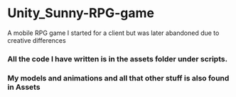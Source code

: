# Unity_Sunny-RPG-game
A mobile RPG game I started for a client but was later abandoned due to creative differences

### All the code I have written is in the assets folder under scripts.
### My models and animations and all that other stuff is also found in Assets
